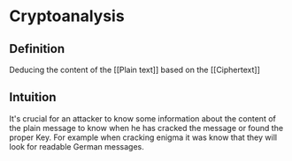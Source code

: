 # Cryptoanalysis
## Definition
Deducing the content of the [[Plain text]] based on the [[Ciphertext]]

## Intuition
It's crucial for an attacker to know some information about the content of the plain message to know when he has cracked the message or found the proper Key. For example when cracking enigma it was know that they will look for readable German messages.